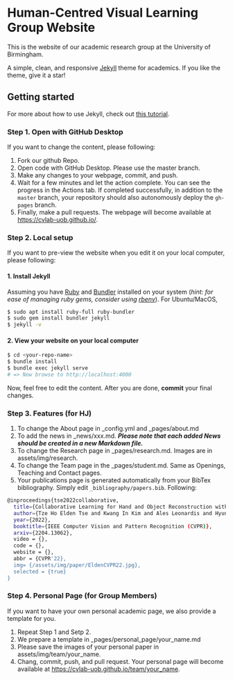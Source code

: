 # Human-Centred Visual Learning Group Website

This is the website of our academic research group at the University of Birmingham.

A simple, clean, and responsive [Jekyll](https://jekyllrb.com/) theme for academics.
If you like the theme, give it a star!
## Getting started

For more about how to use Jekyll, check out [this tutorial](https://www.taniarascia.com/make-a-static-website-with-jekyll/).

### Step 1. Open with GitHub Desktop
If you want to change the content, please following:
1. Fork our github Repo.
2. Open code with GitHub Desktop. Please use the master branch.
3. Make any changes to your webpage, commit, and push.
4. Wait for a few minutes and let the action complete. You can see the progress in the Actions tab. If completed successfully, in addition to the `master` branch, your repository should also autonomously deploy the `gh-pages` branch.
5. Finally, make a pull requests. The webpage will become available at https://cvlab-uob.github.io/.

### Step 2. Local setup
If you want to pre-view the website when you edit it on your local computer, please following:

#### 1. Install Jekyll
Assuming you have [Ruby](https://www.ruby-lang.org/en/downloads/) and [Bundler](https://bundler.io/) installed on your system (*hint: for ease of managing ruby gems, consider using [rbenv](https://github.com/rbenv/rbenv)*). For Ubuntu/MacOS,

```bash
$ sudo apt install ruby-full ruby-bundler
$ sudo gem install bundler jekyll
$ jekyll -v
```
#### 2. View your website on your local computer

```bash
$ cd <your-repo-name>
$ bundle install
$ bundle exec jekyll serve
# => Now browse to http://localhost:4000
```
Now, feel free to edit the content.
After you are done, **commit** your final changes.

### Step 3. Features (for HJ)

1. To change the About page in _config.yml and _pages/about.md
2. To add the news in _news/xxx.md. ***Please note that each added News should be created in a new Markdown file.***
3. To change the Research page in _pages/research.md. Images are in assets/img/research.
4. To change the Team page in the _pages/student.md. Same as Openings, Teaching and Contact pages.
5. Your publications page is generated automatically from your BibTex bibliography.
Simply edit `_bibliography/papers.bib`. Following:
```bash
@inproceedings{tse2022collaborative,
  title={Collaborative Learning for Hand and Object Reconstruction with Attention-guided Graph Convolution},
  author={Tze Ho Elden Tse and Kwang In Kim and Ales Leonardis and Hyung Jin Chang},
  year={2022},
  booktitle={IEEE Computer Vision and Pattern Recognition (CVPR)},
  arxiv={2204.13062},
  video = {},
  code = {},
  website = {},
  abbr = {CVPR'22},
  img= {/assets/img/paper/EldenCVPR22.jpg},
  selected = {true}
}
```
### Step 4. Personal Page (for Group Members)
If you want to have your own personal academic page, we also provide a template for you.

1. Repeat Step 1 and Setp 2.
2. We prepare a template in _pages/personal_page/your_name.md
3. Please save the images of your personal paper in assets/img/team/your_name.
4. Chang, commit, push, and pull request. Your personal page will become available at https://cvlab-uob.github.io/team/your_name.
